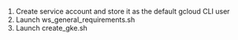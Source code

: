 1. Create service account and store it as the default gcloud CLI user
2. Launch ws_general_requirements.sh
3. Launch create_gke.sh
